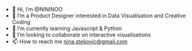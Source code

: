 - 👋 Hi, I’m @NININOO
- 👀 I’m a Product Designer interested in Data Visualisation and Creative Coding
- 🌱 I’m currently learning Javascript & Python
- 💞️ I’m looking to collaborate on interactive visualisations
- 📫 How to reach me nina.stekovic@gmail.com

<!---
NININOO/NININOO is a ✨ special ✨ repository because its `README.md` (this file) appears on your GitHub profile.
You can click the Preview link to take a look at your changes.
--->
